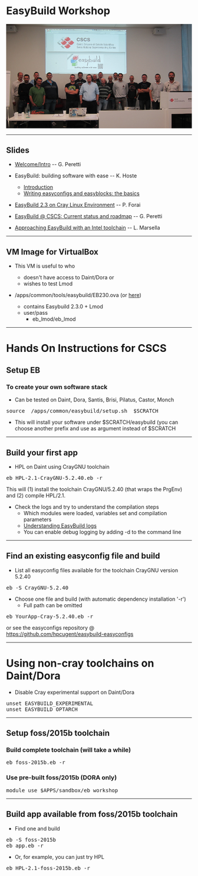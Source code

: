 # EasyBuild Workshop
![EB workshop group photo](https://raw.githubusercontent.com/eth-cscs/tools/master/easybuild/easy_cscs.jpeg)

---

## Slides

  * [Welcome/Intro](https://github.com/eth-cscs/tools/raw/master/easybuild/EasyBuild-intro-workshop-cscs.pdf)  -- G. Peretti

  * EasyBuild: building software with ease -- K. Hoste
    * [Introduction](http://users.ugent.be/~kehoste/EasyBuild-intro-CSCS_20150908.pdf)
    * [Writing easyconfigs and easyblocks: the basics](http://users.ugent.be/~kehoste/EasyBuild-basics-CSCS_20150908.pdf) 

  * [EasyBuild 2.3 on Cray Linux Environment](https://github.com/eth-cscs/tools/raw/master/easybuild/Using-EB-on-CLE-for-CSCS.pdf) -- P. Forai

  * [EasyBuild @ CSCS: Current status and roadmap](https://github.com/eth-cscs/tools/raw/master/easybuild/EasyBuild-workshop-cscs.pdf) -- G. Peretti

  * [Approaching EasyBuild with an Intel toolchain](https://github.com/eth-cscs/tools/raw/master/easybuild/ApproachingEasyBuild.pdf) -- L. Marsella

---

## VM Image for VirtualBox

  * This VM is useful to who
    * doesn't have access to Daint/Dora or 
    * wishes to test Lmod

  * /apps/common/tools/easybuild/EB230.ova (or [here](http://users.ugent.be/~kehoste/EB230.ova))
    * contains Easybuild 2.3.0 + Lmod
    * user/pass
      * eb_lmod/eb_lmod

---

# Hands On Instructions for CSCS

## Setup EB

### To create your own software stack
  * Can be tested on Daint, Dora, Santis, Brisi, Pilatus, Castor, Monch

<pre>
source  /apps/common/easybuild/setup.sh  $SCRATCH 
</pre>

  * This will install your software under $SCRATCH/easybuild (you can choose another prefix and use as argument instead of $SCRATCH

---

## Build your first app
   * HPL on Daint using CrayGNU toolchain

<pre>
eb HPL-2.1-CrayGNU-5.2.40.eb -r
</pre>

This will (1) install the toolchain CrayGNU/5.2.40 (that wraps the PrgEnv) and (2) compile HPL/2.1.
  * Check the logs and try to understand the compilation steps 
    * Which modules were loaded, variables set and compilation parameters
    * [Understanding EasyBuild logs](http://easybuild.readthedocs.org/en/latest/Logfiles.html)
    * You can enable debug logging by adding -d to the command line

---

## Find an existing easyconfig file and build
  * List all easyconfig files available for the toolchain CrayGNU version 5.2.40

<pre>
eb -S CrayGNU-5.2.40
</pre>

  * Choose one file and build (with automatic dependency installation '-r')
    * Full path can be omitted

<pre>
eb YourApp-Cray-5.2.40.eb -r
</pre>

or see the easyconfigs repository @ https://github.com/hpcugent/easybuild-easyconfigs

---

# Using non-cray toolchains on Daint/Dora 

  * Disable Cray experimental support on Daint/Dora

<pre>
unset EASYBUILD_EXPERIMENTAL
unset EASYBUILD_OPTARCH
</pre>

---

## Setup foss/2015b toolchain

### Build complete toolchain (will take a while)
<pre>
eb foss-2015b.eb -r
</pre>

### Use pre-built foss/2015b (DORA only)
<pre>
module use $APPS/sandbox/eb_workshop
</pre>

---

## Build app available from foss/2015b toolchain
  * Find one and build

<pre>
eb -S foss-2015b
eb app.eb -r
</pre>
  
  * Or, for example, you can just try HPL

<pre>
eb HPL-2.1-foss-2015b.eb -r
</pre>